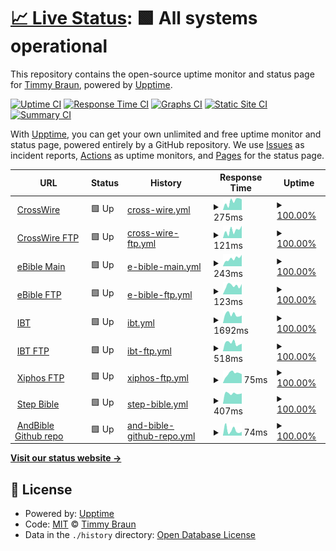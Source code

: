 # [📈 Live Status](https://timbze.github.io/upptime-sword-repos): <!--live status--> **🟩 All systems operational**

This repository contains the open-source uptime monitor and status page for [Timmy Braun](https://timbze.github.io/upptime-sword-repos), powered by [Upptime](https://github.com/upptime/upptime).

[![Uptime CI](https://github.com/timbze/upptime-sword-repos/workflows/Uptime%20CI/badge.svg)](https://github.com/timbze/upptime-sword-repos/actions?query=workflow%3A%22Uptime+CI%22)
[![Response Time CI](https://github.com/timbze/upptime-sword-repos/workflows/Response%20Time%20CI/badge.svg)](https://github.com/timbze/upptime-sword-repos/actions?query=workflow%3A%22Response+Time+CI%22)
[![Graphs CI](https://github.com/timbze/upptime-sword-repos/workflows/Graphs%20CI/badge.svg)](https://github.com/timbze/upptime-sword-repos/actions?query=workflow%3A%22Graphs+CI%22)
[![Static Site CI](https://github.com/timbze/upptime-sword-repos/workflows/Static%20Site%20CI/badge.svg)](https://github.com/timbze/upptime-sword-repos/actions?query=workflow%3A%22Static+Site+CI%22)
[![Summary CI](https://github.com/timbze/upptime-sword-repos/workflows/Summary%20CI/badge.svg)](https://github.com/timbze/upptime-sword-repos/actions?query=workflow%3A%22Summary+CI%22)

With [Upptime](https://upptime.js.org), you can get your own unlimited and free uptime monitor and status page, powered entirely by a GitHub repository. We use [Issues](https://github.com/timbze/upptime-sword-repos/issues) as incident reports, [Actions](https://github.com/timbze/upptime-sword-repos/actions) as uptime monitors, and [Pages](https://timbze.github.io/upptime-sword-repos) for the status page.

<!--start: status pages-->
<!-- This summary is generated by Upptime (https://github.com/upptime/upptime) -->
<!-- Do not edit this manually, your changes will be overwritten -->
<!-- prettier-ignore -->
| URL | Status | History | Response Time | Uptime |
| --- | ------ | ------- | ------------- | ------ |
| <img alt="" src="https://icons.duckduckgo.com/ip3/crosswire.org.ico" height="13"> [CrossWire](https://crosswire.org) | 🟩 Up | [cross-wire.yml](https://github.com/timbze/upptime-sword-repos/commits/HEAD/history/cross-wire.yml) | <details><summary><img alt="Response time graph" src="./graphs/cross-wire/response-time-week.png" height="20"> 275ms</summary><br><a href="https://timbze.github.io/upptime-sword-repos/history/cross-wire"><img alt="Response time 313" src="https://img.shields.io/endpoint?url=https%3A%2F%2Fraw.githubusercontent.com%2Ftimbze%2Fupptime-sword-repos%2FHEAD%2Fapi%2Fcross-wire%2Fresponse-time.json"></a><br><a href="https://timbze.github.io/upptime-sword-repos/history/cross-wire"><img alt="24-hour response time 336" src="https://img.shields.io/endpoint?url=https%3A%2F%2Fraw.githubusercontent.com%2Ftimbze%2Fupptime-sword-repos%2FHEAD%2Fapi%2Fcross-wire%2Fresponse-time-day.json"></a><br><a href="https://timbze.github.io/upptime-sword-repos/history/cross-wire"><img alt="7-day response time 275" src="https://img.shields.io/endpoint?url=https%3A%2F%2Fraw.githubusercontent.com%2Ftimbze%2Fupptime-sword-repos%2FHEAD%2Fapi%2Fcross-wire%2Fresponse-time-week.json"></a><br><a href="https://timbze.github.io/upptime-sword-repos/history/cross-wire"><img alt="30-day response time 245" src="https://img.shields.io/endpoint?url=https%3A%2F%2Fraw.githubusercontent.com%2Ftimbze%2Fupptime-sword-repos%2FHEAD%2Fapi%2Fcross-wire%2Fresponse-time-month.json"></a><br><a href="https://timbze.github.io/upptime-sword-repos/history/cross-wire"><img alt="1-year response time 308" src="https://img.shields.io/endpoint?url=https%3A%2F%2Fraw.githubusercontent.com%2Ftimbze%2Fupptime-sword-repos%2FHEAD%2Fapi%2Fcross-wire%2Fresponse-time-year.json"></a></details> | <details><summary><a href="https://timbze.github.io/upptime-sword-repos/history/cross-wire">100.00%</a></summary><a href="https://timbze.github.io/upptime-sword-repos/history/cross-wire"><img alt="All-time uptime 99.95%" src="https://img.shields.io/endpoint?url=https%3A%2F%2Fraw.githubusercontent.com%2Ftimbze%2Fupptime-sword-repos%2FHEAD%2Fapi%2Fcross-wire%2Fuptime.json"></a><br><a href="https://timbze.github.io/upptime-sword-repos/history/cross-wire"><img alt="24-hour uptime 100.00%" src="https://img.shields.io/endpoint?url=https%3A%2F%2Fraw.githubusercontent.com%2Ftimbze%2Fupptime-sword-repos%2FHEAD%2Fapi%2Fcross-wire%2Fuptime-day.json"></a><br><a href="https://timbze.github.io/upptime-sword-repos/history/cross-wire"><img alt="7-day uptime 100.00%" src="https://img.shields.io/endpoint?url=https%3A%2F%2Fraw.githubusercontent.com%2Ftimbze%2Fupptime-sword-repos%2FHEAD%2Fapi%2Fcross-wire%2Fuptime-week.json"></a><br><a href="https://timbze.github.io/upptime-sword-repos/history/cross-wire"><img alt="30-day uptime 100.00%" src="https://img.shields.io/endpoint?url=https%3A%2F%2Fraw.githubusercontent.com%2Ftimbze%2Fupptime-sword-repos%2FHEAD%2Fapi%2Fcross-wire%2Fuptime-month.json"></a><br><a href="https://timbze.github.io/upptime-sword-repos/history/cross-wire"><img alt="1-year uptime 99.91%" src="https://img.shields.io/endpoint?url=https%3A%2F%2Fraw.githubusercontent.com%2Ftimbze%2Fupptime-sword-repos%2FHEAD%2Fapi%2Fcross-wire%2Fuptime-year.json"></a></details>
| <img alt="" src="https://icons.duckduckgo.com/ip3/null.ico" height="13"> [CrossWire FTP](ftp.crosswire.org) | 🟩 Up | [cross-wire-ftp.yml](https://github.com/timbze/upptime-sword-repos/commits/HEAD/history/cross-wire-ftp.yml) | <details><summary><img alt="Response time graph" src="./graphs/cross-wire-ftp/response-time-week.png" height="20"> 121ms</summary><br><a href="https://timbze.github.io/upptime-sword-repos/history/cross-wire-ftp"><img alt="Response time 94" src="https://img.shields.io/endpoint?url=https%3A%2F%2Fraw.githubusercontent.com%2Ftimbze%2Fupptime-sword-repos%2FHEAD%2Fapi%2Fcross-wire-ftp%2Fresponse-time.json"></a><br><a href="https://timbze.github.io/upptime-sword-repos/history/cross-wire-ftp"><img alt="24-hour response time 195" src="https://img.shields.io/endpoint?url=https%3A%2F%2Fraw.githubusercontent.com%2Ftimbze%2Fupptime-sword-repos%2FHEAD%2Fapi%2Fcross-wire-ftp%2Fresponse-time-day.json"></a><br><a href="https://timbze.github.io/upptime-sword-repos/history/cross-wire-ftp"><img alt="7-day response time 121" src="https://img.shields.io/endpoint?url=https%3A%2F%2Fraw.githubusercontent.com%2Ftimbze%2Fupptime-sword-repos%2FHEAD%2Fapi%2Fcross-wire-ftp%2Fresponse-time-week.json"></a><br><a href="https://timbze.github.io/upptime-sword-repos/history/cross-wire-ftp"><img alt="30-day response time 117" src="https://img.shields.io/endpoint?url=https%3A%2F%2Fraw.githubusercontent.com%2Ftimbze%2Fupptime-sword-repos%2FHEAD%2Fapi%2Fcross-wire-ftp%2Fresponse-time-month.json"></a><br><a href="https://timbze.github.io/upptime-sword-repos/history/cross-wire-ftp"><img alt="1-year response time 102" src="https://img.shields.io/endpoint?url=https%3A%2F%2Fraw.githubusercontent.com%2Ftimbze%2Fupptime-sword-repos%2FHEAD%2Fapi%2Fcross-wire-ftp%2Fresponse-time-year.json"></a></details> | <details><summary><a href="https://timbze.github.io/upptime-sword-repos/history/cross-wire-ftp">100.00%</a></summary><a href="https://timbze.github.io/upptime-sword-repos/history/cross-wire-ftp"><img alt="All-time uptime 99.99%" src="https://img.shields.io/endpoint?url=https%3A%2F%2Fraw.githubusercontent.com%2Ftimbze%2Fupptime-sword-repos%2FHEAD%2Fapi%2Fcross-wire-ftp%2Fuptime.json"></a><br><a href="https://timbze.github.io/upptime-sword-repos/history/cross-wire-ftp"><img alt="24-hour uptime 100.00%" src="https://img.shields.io/endpoint?url=https%3A%2F%2Fraw.githubusercontent.com%2Ftimbze%2Fupptime-sword-repos%2FHEAD%2Fapi%2Fcross-wire-ftp%2Fuptime-day.json"></a><br><a href="https://timbze.github.io/upptime-sword-repos/history/cross-wire-ftp"><img alt="7-day uptime 100.00%" src="https://img.shields.io/endpoint?url=https%3A%2F%2Fraw.githubusercontent.com%2Ftimbze%2Fupptime-sword-repos%2FHEAD%2Fapi%2Fcross-wire-ftp%2Fuptime-week.json"></a><br><a href="https://timbze.github.io/upptime-sword-repos/history/cross-wire-ftp"><img alt="30-day uptime 100.00%" src="https://img.shields.io/endpoint?url=https%3A%2F%2Fraw.githubusercontent.com%2Ftimbze%2Fupptime-sword-repos%2FHEAD%2Fapi%2Fcross-wire-ftp%2Fuptime-month.json"></a><br><a href="https://timbze.github.io/upptime-sword-repos/history/cross-wire-ftp"><img alt="1-year uptime 99.98%" src="https://img.shields.io/endpoint?url=https%3A%2F%2Fraw.githubusercontent.com%2Ftimbze%2Fupptime-sword-repos%2FHEAD%2Fapi%2Fcross-wire-ftp%2Fuptime-year.json"></a></details>
| <img alt="" src="https://icons.duckduckgo.com/ip3/ebible.org.ico" height="13"> [eBible Main](https://ebible.org) | 🟩 Up | [e-bible-main.yml](https://github.com/timbze/upptime-sword-repos/commits/HEAD/history/e-bible-main.yml) | <details><summary><img alt="Response time graph" src="./graphs/e-bible-main/response-time-week.png" height="20"> 243ms</summary><br><a href="https://timbze.github.io/upptime-sword-repos/history/e-bible-main"><img alt="Response time 318" src="https://img.shields.io/endpoint?url=https%3A%2F%2Fraw.githubusercontent.com%2Ftimbze%2Fupptime-sword-repos%2FHEAD%2Fapi%2Fe-bible-main%2Fresponse-time.json"></a><br><a href="https://timbze.github.io/upptime-sword-repos/history/e-bible-main"><img alt="24-hour response time 359" src="https://img.shields.io/endpoint?url=https%3A%2F%2Fraw.githubusercontent.com%2Ftimbze%2Fupptime-sword-repos%2FHEAD%2Fapi%2Fe-bible-main%2Fresponse-time-day.json"></a><br><a href="https://timbze.github.io/upptime-sword-repos/history/e-bible-main"><img alt="7-day response time 243" src="https://img.shields.io/endpoint?url=https%3A%2F%2Fraw.githubusercontent.com%2Ftimbze%2Fupptime-sword-repos%2FHEAD%2Fapi%2Fe-bible-main%2Fresponse-time-week.json"></a><br><a href="https://timbze.github.io/upptime-sword-repos/history/e-bible-main"><img alt="30-day response time 246" src="https://img.shields.io/endpoint?url=https%3A%2F%2Fraw.githubusercontent.com%2Ftimbze%2Fupptime-sword-repos%2FHEAD%2Fapi%2Fe-bible-main%2Fresponse-time-month.json"></a><br><a href="https://timbze.github.io/upptime-sword-repos/history/e-bible-main"><img alt="1-year response time 289" src="https://img.shields.io/endpoint?url=https%3A%2F%2Fraw.githubusercontent.com%2Ftimbze%2Fupptime-sword-repos%2FHEAD%2Fapi%2Fe-bible-main%2Fresponse-time-year.json"></a></details> | <details><summary><a href="https://timbze.github.io/upptime-sword-repos/history/e-bible-main">100.00%</a></summary><a href="https://timbze.github.io/upptime-sword-repos/history/e-bible-main"><img alt="All-time uptime 99.87%" src="https://img.shields.io/endpoint?url=https%3A%2F%2Fraw.githubusercontent.com%2Ftimbze%2Fupptime-sword-repos%2FHEAD%2Fapi%2Fe-bible-main%2Fuptime.json"></a><br><a href="https://timbze.github.io/upptime-sword-repos/history/e-bible-main"><img alt="24-hour uptime 100.00%" src="https://img.shields.io/endpoint?url=https%3A%2F%2Fraw.githubusercontent.com%2Ftimbze%2Fupptime-sword-repos%2FHEAD%2Fapi%2Fe-bible-main%2Fuptime-day.json"></a><br><a href="https://timbze.github.io/upptime-sword-repos/history/e-bible-main"><img alt="7-day uptime 100.00%" src="https://img.shields.io/endpoint?url=https%3A%2F%2Fraw.githubusercontent.com%2Ftimbze%2Fupptime-sword-repos%2FHEAD%2Fapi%2Fe-bible-main%2Fuptime-week.json"></a><br><a href="https://timbze.github.io/upptime-sword-repos/history/e-bible-main"><img alt="30-day uptime 100.00%" src="https://img.shields.io/endpoint?url=https%3A%2F%2Fraw.githubusercontent.com%2Ftimbze%2Fupptime-sword-repos%2FHEAD%2Fapi%2Fe-bible-main%2Fuptime-month.json"></a><br><a href="https://timbze.github.io/upptime-sword-repos/history/e-bible-main"><img alt="1-year uptime 99.96%" src="https://img.shields.io/endpoint?url=https%3A%2F%2Fraw.githubusercontent.com%2Ftimbze%2Fupptime-sword-repos%2FHEAD%2Fapi%2Fe-bible-main%2Fuptime-year.json"></a></details>
| <img alt="" src="https://icons.duckduckgo.com/ip3/null.ico" height="13"> [eBible FTP](ftp.ebible.org) | 🟩 Up | [e-bible-ftp.yml](https://github.com/timbze/upptime-sword-repos/commits/HEAD/history/e-bible-ftp.yml) | <details><summary><img alt="Response time graph" src="./graphs/e-bible-ftp/response-time-week.png" height="20"> 123ms</summary><br><a href="https://timbze.github.io/upptime-sword-repos/history/e-bible-ftp"><img alt="Response time 90" src="https://img.shields.io/endpoint?url=https%3A%2F%2Fraw.githubusercontent.com%2Ftimbze%2Fupptime-sword-repos%2FHEAD%2Fapi%2Fe-bible-ftp%2Fresponse-time.json"></a><br><a href="https://timbze.github.io/upptime-sword-repos/history/e-bible-ftp"><img alt="24-hour response time 146" src="https://img.shields.io/endpoint?url=https%3A%2F%2Fraw.githubusercontent.com%2Ftimbze%2Fupptime-sword-repos%2FHEAD%2Fapi%2Fe-bible-ftp%2Fresponse-time-day.json"></a><br><a href="https://timbze.github.io/upptime-sword-repos/history/e-bible-ftp"><img alt="7-day response time 123" src="https://img.shields.io/endpoint?url=https%3A%2F%2Fraw.githubusercontent.com%2Ftimbze%2Fupptime-sword-repos%2FHEAD%2Fapi%2Fe-bible-ftp%2Fresponse-time-week.json"></a><br><a href="https://timbze.github.io/upptime-sword-repos/history/e-bible-ftp"><img alt="30-day response time 115" src="https://img.shields.io/endpoint?url=https%3A%2F%2Fraw.githubusercontent.com%2Ftimbze%2Fupptime-sword-repos%2FHEAD%2Fapi%2Fe-bible-ftp%2Fresponse-time-month.json"></a><br><a href="https://timbze.github.io/upptime-sword-repos/history/e-bible-ftp"><img alt="1-year response time 100" src="https://img.shields.io/endpoint?url=https%3A%2F%2Fraw.githubusercontent.com%2Ftimbze%2Fupptime-sword-repos%2FHEAD%2Fapi%2Fe-bible-ftp%2Fresponse-time-year.json"></a></details> | <details><summary><a href="https://timbze.github.io/upptime-sword-repos/history/e-bible-ftp">100.00%</a></summary><a href="https://timbze.github.io/upptime-sword-repos/history/e-bible-ftp"><img alt="All-time uptime 99.99%" src="https://img.shields.io/endpoint?url=https%3A%2F%2Fraw.githubusercontent.com%2Ftimbze%2Fupptime-sword-repos%2FHEAD%2Fapi%2Fe-bible-ftp%2Fuptime.json"></a><br><a href="https://timbze.github.io/upptime-sword-repos/history/e-bible-ftp"><img alt="24-hour uptime 100.00%" src="https://img.shields.io/endpoint?url=https%3A%2F%2Fraw.githubusercontent.com%2Ftimbze%2Fupptime-sword-repos%2FHEAD%2Fapi%2Fe-bible-ftp%2Fuptime-day.json"></a><br><a href="https://timbze.github.io/upptime-sword-repos/history/e-bible-ftp"><img alt="7-day uptime 100.00%" src="https://img.shields.io/endpoint?url=https%3A%2F%2Fraw.githubusercontent.com%2Ftimbze%2Fupptime-sword-repos%2FHEAD%2Fapi%2Fe-bible-ftp%2Fuptime-week.json"></a><br><a href="https://timbze.github.io/upptime-sword-repos/history/e-bible-ftp"><img alt="30-day uptime 100.00%" src="https://img.shields.io/endpoint?url=https%3A%2F%2Fraw.githubusercontent.com%2Ftimbze%2Fupptime-sword-repos%2FHEAD%2Fapi%2Fe-bible-ftp%2Fuptime-month.json"></a><br><a href="https://timbze.github.io/upptime-sword-repos/history/e-bible-ftp"><img alt="1-year uptime 99.99%" src="https://img.shields.io/endpoint?url=https%3A%2F%2Fraw.githubusercontent.com%2Ftimbze%2Fupptime-sword-repos%2FHEAD%2Fapi%2Fe-bible-ftp%2Fuptime-year.json"></a></details>
| <img alt="" src="https://icons.duckduckgo.com/ip3/ibtrussia.org.ico" height="13"> [IBT](https://ibtrussia.org) | 🟩 Up | [ibt.yml](https://github.com/timbze/upptime-sword-repos/commits/HEAD/history/ibt.yml) | <details><summary><img alt="Response time graph" src="./graphs/ibt/response-time-week.png" height="20"> 1692ms</summary><br><a href="https://timbze.github.io/upptime-sword-repos/history/ibt"><img alt="Response time 1544" src="https://img.shields.io/endpoint?url=https%3A%2F%2Fraw.githubusercontent.com%2Ftimbze%2Fupptime-sword-repos%2FHEAD%2Fapi%2Fibt%2Fresponse-time.json"></a><br><a href="https://timbze.github.io/upptime-sword-repos/history/ibt"><img alt="24-hour response time 1495" src="https://img.shields.io/endpoint?url=https%3A%2F%2Fraw.githubusercontent.com%2Ftimbze%2Fupptime-sword-repos%2FHEAD%2Fapi%2Fibt%2Fresponse-time-day.json"></a><br><a href="https://timbze.github.io/upptime-sword-repos/history/ibt"><img alt="7-day response time 1692" src="https://img.shields.io/endpoint?url=https%3A%2F%2Fraw.githubusercontent.com%2Ftimbze%2Fupptime-sword-repos%2FHEAD%2Fapi%2Fibt%2Fresponse-time-week.json"></a><br><a href="https://timbze.github.io/upptime-sword-repos/history/ibt"><img alt="30-day response time 1664" src="https://img.shields.io/endpoint?url=https%3A%2F%2Fraw.githubusercontent.com%2Ftimbze%2Fupptime-sword-repos%2FHEAD%2Fapi%2Fibt%2Fresponse-time-month.json"></a><br><a href="https://timbze.github.io/upptime-sword-repos/history/ibt"><img alt="1-year response time 1582" src="https://img.shields.io/endpoint?url=https%3A%2F%2Fraw.githubusercontent.com%2Ftimbze%2Fupptime-sword-repos%2FHEAD%2Fapi%2Fibt%2Fresponse-time-year.json"></a></details> | <details><summary><a href="https://timbze.github.io/upptime-sword-repos/history/ibt">100.00%</a></summary><a href="https://timbze.github.io/upptime-sword-repos/history/ibt"><img alt="All-time uptime 99.18%" src="https://img.shields.io/endpoint?url=https%3A%2F%2Fraw.githubusercontent.com%2Ftimbze%2Fupptime-sword-repos%2FHEAD%2Fapi%2Fibt%2Fuptime.json"></a><br><a href="https://timbze.github.io/upptime-sword-repos/history/ibt"><img alt="24-hour uptime 100.00%" src="https://img.shields.io/endpoint?url=https%3A%2F%2Fraw.githubusercontent.com%2Ftimbze%2Fupptime-sword-repos%2FHEAD%2Fapi%2Fibt%2Fuptime-day.json"></a><br><a href="https://timbze.github.io/upptime-sword-repos/history/ibt"><img alt="7-day uptime 100.00%" src="https://img.shields.io/endpoint?url=https%3A%2F%2Fraw.githubusercontent.com%2Ftimbze%2Fupptime-sword-repos%2FHEAD%2Fapi%2Fibt%2Fuptime-week.json"></a><br><a href="https://timbze.github.io/upptime-sword-repos/history/ibt"><img alt="30-day uptime 100.00%" src="https://img.shields.io/endpoint?url=https%3A%2F%2Fraw.githubusercontent.com%2Ftimbze%2Fupptime-sword-repos%2FHEAD%2Fapi%2Fibt%2Fuptime-month.json"></a><br><a href="https://timbze.github.io/upptime-sword-repos/history/ibt"><img alt="1-year uptime 98.34%" src="https://img.shields.io/endpoint?url=https%3A%2F%2Fraw.githubusercontent.com%2Ftimbze%2Fupptime-sword-repos%2FHEAD%2Fapi%2Fibt%2Fuptime-year.json"></a></details>
| <img alt="" src="https://icons.duckduckgo.com/ip3/null.ico" height="13"> [IBT FTP](ftp.ibt.org.ru) | 🟩 Up | [ibt-ftp.yml](https://github.com/timbze/upptime-sword-repos/commits/HEAD/history/ibt-ftp.yml) | <details><summary><img alt="Response time graph" src="./graphs/ibt-ftp/response-time-week.png" height="20"> 518ms</summary><br><a href="https://timbze.github.io/upptime-sword-repos/history/ibt-ftp"><img alt="Response time 436" src="https://img.shields.io/endpoint?url=https%3A%2F%2Fraw.githubusercontent.com%2Ftimbze%2Fupptime-sword-repos%2FHEAD%2Fapi%2Fibt-ftp%2Fresponse-time.json"></a><br><a href="https://timbze.github.io/upptime-sword-repos/history/ibt-ftp"><img alt="24-hour response time 473" src="https://img.shields.io/endpoint?url=https%3A%2F%2Fraw.githubusercontent.com%2Ftimbze%2Fupptime-sword-repos%2FHEAD%2Fapi%2Fibt-ftp%2Fresponse-time-day.json"></a><br><a href="https://timbze.github.io/upptime-sword-repos/history/ibt-ftp"><img alt="7-day response time 518" src="https://img.shields.io/endpoint?url=https%3A%2F%2Fraw.githubusercontent.com%2Ftimbze%2Fupptime-sword-repos%2FHEAD%2Fapi%2Fibt-ftp%2Fresponse-time-week.json"></a><br><a href="https://timbze.github.io/upptime-sword-repos/history/ibt-ftp"><img alt="30-day response time 528" src="https://img.shields.io/endpoint?url=https%3A%2F%2Fraw.githubusercontent.com%2Ftimbze%2Fupptime-sword-repos%2FHEAD%2Fapi%2Fibt-ftp%2Fresponse-time-month.json"></a><br><a href="https://timbze.github.io/upptime-sword-repos/history/ibt-ftp"><img alt="1-year response time 436" src="https://img.shields.io/endpoint?url=https%3A%2F%2Fraw.githubusercontent.com%2Ftimbze%2Fupptime-sword-repos%2FHEAD%2Fapi%2Fibt-ftp%2Fresponse-time-year.json"></a></details> | <details><summary><a href="https://timbze.github.io/upptime-sword-repos/history/ibt-ftp">100.00%</a></summary><a href="https://timbze.github.io/upptime-sword-repos/history/ibt-ftp"><img alt="All-time uptime 99.98%" src="https://img.shields.io/endpoint?url=https%3A%2F%2Fraw.githubusercontent.com%2Ftimbze%2Fupptime-sword-repos%2FHEAD%2Fapi%2Fibt-ftp%2Fuptime.json"></a><br><a href="https://timbze.github.io/upptime-sword-repos/history/ibt-ftp"><img alt="24-hour uptime 100.00%" src="https://img.shields.io/endpoint?url=https%3A%2F%2Fraw.githubusercontent.com%2Ftimbze%2Fupptime-sword-repos%2FHEAD%2Fapi%2Fibt-ftp%2Fuptime-day.json"></a><br><a href="https://timbze.github.io/upptime-sword-repos/history/ibt-ftp"><img alt="7-day uptime 100.00%" src="https://img.shields.io/endpoint?url=https%3A%2F%2Fraw.githubusercontent.com%2Ftimbze%2Fupptime-sword-repos%2FHEAD%2Fapi%2Fibt-ftp%2Fuptime-week.json"></a><br><a href="https://timbze.github.io/upptime-sword-repos/history/ibt-ftp"><img alt="30-day uptime 100.00%" src="https://img.shields.io/endpoint?url=https%3A%2F%2Fraw.githubusercontent.com%2Ftimbze%2Fupptime-sword-repos%2FHEAD%2Fapi%2Fibt-ftp%2Fuptime-month.json"></a><br><a href="https://timbze.github.io/upptime-sword-repos/history/ibt-ftp"><img alt="1-year uptime 99.98%" src="https://img.shields.io/endpoint?url=https%3A%2F%2Fraw.githubusercontent.com%2Ftimbze%2Fupptime-sword-repos%2FHEAD%2Fapi%2Fibt-ftp%2Fuptime-year.json"></a></details>
| <img alt="" src="https://icons.duckduckgo.com/ip3/null.ico" height="13"> [Xiphos FTP](ftp.xiphos.org) | 🟩 Up | [xiphos-ftp.yml](https://github.com/timbze/upptime-sword-repos/commits/HEAD/history/xiphos-ftp.yml) | <details><summary><img alt="Response time graph" src="./graphs/xiphos-ftp/response-time-week.png" height="20"> 75ms</summary><br><a href="https://timbze.github.io/upptime-sword-repos/history/xiphos-ftp"><img alt="Response time 65" src="https://img.shields.io/endpoint?url=https%3A%2F%2Fraw.githubusercontent.com%2Ftimbze%2Fupptime-sword-repos%2FHEAD%2Fapi%2Fxiphos-ftp%2Fresponse-time.json"></a><br><a href="https://timbze.github.io/upptime-sword-repos/history/xiphos-ftp"><img alt="24-hour response time 75" src="https://img.shields.io/endpoint?url=https%3A%2F%2Fraw.githubusercontent.com%2Ftimbze%2Fupptime-sword-repos%2FHEAD%2Fapi%2Fxiphos-ftp%2Fresponse-time-day.json"></a><br><a href="https://timbze.github.io/upptime-sword-repos/history/xiphos-ftp"><img alt="7-day response time 75" src="https://img.shields.io/endpoint?url=https%3A%2F%2Fraw.githubusercontent.com%2Ftimbze%2Fupptime-sword-repos%2FHEAD%2Fapi%2Fxiphos-ftp%2Fresponse-time-week.json"></a><br><a href="https://timbze.github.io/upptime-sword-repos/history/xiphos-ftp"><img alt="30-day response time 70" src="https://img.shields.io/endpoint?url=https%3A%2F%2Fraw.githubusercontent.com%2Ftimbze%2Fupptime-sword-repos%2FHEAD%2Fapi%2Fxiphos-ftp%2Fresponse-time-month.json"></a><br><a href="https://timbze.github.io/upptime-sword-repos/history/xiphos-ftp"><img alt="1-year response time 68" src="https://img.shields.io/endpoint?url=https%3A%2F%2Fraw.githubusercontent.com%2Ftimbze%2Fupptime-sword-repos%2FHEAD%2Fapi%2Fxiphos-ftp%2Fresponse-time-year.json"></a></details> | <details><summary><a href="https://timbze.github.io/upptime-sword-repos/history/xiphos-ftp">100.00%</a></summary><a href="https://timbze.github.io/upptime-sword-repos/history/xiphos-ftp"><img alt="All-time uptime 99.95%" src="https://img.shields.io/endpoint?url=https%3A%2F%2Fraw.githubusercontent.com%2Ftimbze%2Fupptime-sword-repos%2FHEAD%2Fapi%2Fxiphos-ftp%2Fuptime.json"></a><br><a href="https://timbze.github.io/upptime-sword-repos/history/xiphos-ftp"><img alt="24-hour uptime 100.00%" src="https://img.shields.io/endpoint?url=https%3A%2F%2Fraw.githubusercontent.com%2Ftimbze%2Fupptime-sword-repos%2FHEAD%2Fapi%2Fxiphos-ftp%2Fuptime-day.json"></a><br><a href="https://timbze.github.io/upptime-sword-repos/history/xiphos-ftp"><img alt="7-day uptime 100.00%" src="https://img.shields.io/endpoint?url=https%3A%2F%2Fraw.githubusercontent.com%2Ftimbze%2Fupptime-sword-repos%2FHEAD%2Fapi%2Fxiphos-ftp%2Fuptime-week.json"></a><br><a href="https://timbze.github.io/upptime-sword-repos/history/xiphos-ftp"><img alt="30-day uptime 100.00%" src="https://img.shields.io/endpoint?url=https%3A%2F%2Fraw.githubusercontent.com%2Ftimbze%2Fupptime-sword-repos%2FHEAD%2Fapi%2Fxiphos-ftp%2Fuptime-month.json"></a><br><a href="https://timbze.github.io/upptime-sword-repos/history/xiphos-ftp"><img alt="1-year uptime 99.89%" src="https://img.shields.io/endpoint?url=https%3A%2F%2Fraw.githubusercontent.com%2Ftimbze%2Fupptime-sword-repos%2FHEAD%2Fapi%2Fxiphos-ftp%2Fuptime-year.json"></a></details>
| <img alt="" src="https://icons.duckduckgo.com/ip3/public.modules.stepbible.org.ico" height="13"> [Step Bible](https://public.modules.stepbible.org) | 🟩 Up | [step-bible.yml](https://github.com/timbze/upptime-sword-repos/commits/HEAD/history/step-bible.yml) | <details><summary><img alt="Response time graph" src="./graphs/step-bible/response-time-week.png" height="20"> 407ms</summary><br><a href="https://timbze.github.io/upptime-sword-repos/history/step-bible"><img alt="Response time 409" src="https://img.shields.io/endpoint?url=https%3A%2F%2Fraw.githubusercontent.com%2Ftimbze%2Fupptime-sword-repos%2FHEAD%2Fapi%2Fstep-bible%2Fresponse-time.json"></a><br><a href="https://timbze.github.io/upptime-sword-repos/history/step-bible"><img alt="24-hour response time 408" src="https://img.shields.io/endpoint?url=https%3A%2F%2Fraw.githubusercontent.com%2Ftimbze%2Fupptime-sword-repos%2FHEAD%2Fapi%2Fstep-bible%2Fresponse-time-day.json"></a><br><a href="https://timbze.github.io/upptime-sword-repos/history/step-bible"><img alt="7-day response time 407" src="https://img.shields.io/endpoint?url=https%3A%2F%2Fraw.githubusercontent.com%2Ftimbze%2Fupptime-sword-repos%2FHEAD%2Fapi%2Fstep-bible%2Fresponse-time-week.json"></a><br><a href="https://timbze.github.io/upptime-sword-repos/history/step-bible"><img alt="30-day response time 405" src="https://img.shields.io/endpoint?url=https%3A%2F%2Fraw.githubusercontent.com%2Ftimbze%2Fupptime-sword-repos%2FHEAD%2Fapi%2Fstep-bible%2Fresponse-time-month.json"></a><br><a href="https://timbze.github.io/upptime-sword-repos/history/step-bible"><img alt="1-year response time 410" src="https://img.shields.io/endpoint?url=https%3A%2F%2Fraw.githubusercontent.com%2Ftimbze%2Fupptime-sword-repos%2FHEAD%2Fapi%2Fstep-bible%2Fresponse-time-year.json"></a></details> | <details><summary><a href="https://timbze.github.io/upptime-sword-repos/history/step-bible">100.00%</a></summary><a href="https://timbze.github.io/upptime-sword-repos/history/step-bible"><img alt="All-time uptime 97.15%" src="https://img.shields.io/endpoint?url=https%3A%2F%2Fraw.githubusercontent.com%2Ftimbze%2Fupptime-sword-repos%2FHEAD%2Fapi%2Fstep-bible%2Fuptime.json"></a><br><a href="https://timbze.github.io/upptime-sword-repos/history/step-bible"><img alt="24-hour uptime 100.00%" src="https://img.shields.io/endpoint?url=https%3A%2F%2Fraw.githubusercontent.com%2Ftimbze%2Fupptime-sword-repos%2FHEAD%2Fapi%2Fstep-bible%2Fuptime-day.json"></a><br><a href="https://timbze.github.io/upptime-sword-repos/history/step-bible"><img alt="7-day uptime 100.00%" src="https://img.shields.io/endpoint?url=https%3A%2F%2Fraw.githubusercontent.com%2Ftimbze%2Fupptime-sword-repos%2FHEAD%2Fapi%2Fstep-bible%2Fuptime-week.json"></a><br><a href="https://timbze.github.io/upptime-sword-repos/history/step-bible"><img alt="30-day uptime 100.00%" src="https://img.shields.io/endpoint?url=https%3A%2F%2Fraw.githubusercontent.com%2Ftimbze%2Fupptime-sword-repos%2FHEAD%2Fapi%2Fstep-bible%2Fuptime-month.json"></a><br><a href="https://timbze.github.io/upptime-sword-repos/history/step-bible"><img alt="1-year uptime 94.19%" src="https://img.shields.io/endpoint?url=https%3A%2F%2Fraw.githubusercontent.com%2Ftimbze%2Fupptime-sword-repos%2FHEAD%2Fapi%2Fstep-bible%2Fuptime-year.json"></a></details>
| <img alt="" src="https://icons.duckduckgo.com/ip3/andbible.github.io.ico" height="13"> [AndBible Github repo](https://andbible.github.io) | 🟩 Up | [and-bible-github-repo.yml](https://github.com/timbze/upptime-sword-repos/commits/HEAD/history/and-bible-github-repo.yml) | <details><summary><img alt="Response time graph" src="./graphs/and-bible-github-repo/response-time-week.png" height="20"> 74ms</summary><br><a href="https://timbze.github.io/upptime-sword-repos/history/and-bible-github-repo"><img alt="Response time 92" src="https://img.shields.io/endpoint?url=https%3A%2F%2Fraw.githubusercontent.com%2Ftimbze%2Fupptime-sword-repos%2FHEAD%2Fapi%2Fand-bible-github-repo%2Fresponse-time.json"></a><br><a href="https://timbze.github.io/upptime-sword-repos/history/and-bible-github-repo"><img alt="24-hour response time 53" src="https://img.shields.io/endpoint?url=https%3A%2F%2Fraw.githubusercontent.com%2Ftimbze%2Fupptime-sword-repos%2FHEAD%2Fapi%2Fand-bible-github-repo%2Fresponse-time-day.json"></a><br><a href="https://timbze.github.io/upptime-sword-repos/history/and-bible-github-repo"><img alt="7-day response time 74" src="https://img.shields.io/endpoint?url=https%3A%2F%2Fraw.githubusercontent.com%2Ftimbze%2Fupptime-sword-repos%2FHEAD%2Fapi%2Fand-bible-github-repo%2Fresponse-time-week.json"></a><br><a href="https://timbze.github.io/upptime-sword-repos/history/and-bible-github-repo"><img alt="30-day response time 89" src="https://img.shields.io/endpoint?url=https%3A%2F%2Fraw.githubusercontent.com%2Ftimbze%2Fupptime-sword-repos%2FHEAD%2Fapi%2Fand-bible-github-repo%2Fresponse-time-month.json"></a><br><a href="https://timbze.github.io/upptime-sword-repos/history/and-bible-github-repo"><img alt="1-year response time 94" src="https://img.shields.io/endpoint?url=https%3A%2F%2Fraw.githubusercontent.com%2Ftimbze%2Fupptime-sword-repos%2FHEAD%2Fapi%2Fand-bible-github-repo%2Fresponse-time-year.json"></a></details> | <details><summary><a href="https://timbze.github.io/upptime-sword-repos/history/and-bible-github-repo">100.00%</a></summary><a href="https://timbze.github.io/upptime-sword-repos/history/and-bible-github-repo"><img alt="All-time uptime 100.00%" src="https://img.shields.io/endpoint?url=https%3A%2F%2Fraw.githubusercontent.com%2Ftimbze%2Fupptime-sword-repos%2FHEAD%2Fapi%2Fand-bible-github-repo%2Fuptime.json"></a><br><a href="https://timbze.github.io/upptime-sword-repos/history/and-bible-github-repo"><img alt="24-hour uptime 100.00%" src="https://img.shields.io/endpoint?url=https%3A%2F%2Fraw.githubusercontent.com%2Ftimbze%2Fupptime-sword-repos%2FHEAD%2Fapi%2Fand-bible-github-repo%2Fuptime-day.json"></a><br><a href="https://timbze.github.io/upptime-sword-repos/history/and-bible-github-repo"><img alt="7-day uptime 100.00%" src="https://img.shields.io/endpoint?url=https%3A%2F%2Fraw.githubusercontent.com%2Ftimbze%2Fupptime-sword-repos%2FHEAD%2Fapi%2Fand-bible-github-repo%2Fuptime-week.json"></a><br><a href="https://timbze.github.io/upptime-sword-repos/history/and-bible-github-repo"><img alt="30-day uptime 100.00%" src="https://img.shields.io/endpoint?url=https%3A%2F%2Fraw.githubusercontent.com%2Ftimbze%2Fupptime-sword-repos%2FHEAD%2Fapi%2Fand-bible-github-repo%2Fuptime-month.json"></a><br><a href="https://timbze.github.io/upptime-sword-repos/history/and-bible-github-repo"><img alt="1-year uptime 100.00%" src="https://img.shields.io/endpoint?url=https%3A%2F%2Fraw.githubusercontent.com%2Ftimbze%2Fupptime-sword-repos%2FHEAD%2Fapi%2Fand-bible-github-repo%2Fuptime-year.json"></a></details>

<!--end: status pages-->

[**Visit our status website →**](https://timbze.github.io/upptime-sword-repos)

## 📄 License

- Powered by: [Upptime](https://github.com/upptime/upptime)
- Code: [MIT](./LICENSE) © [Timmy Braun](https://timbze.github.io/upptime-sword-repos)
- Data in the `./history` directory: [Open Database License](https://opendatacommons.org/licenses/odbl/1-0/)
